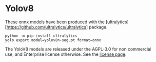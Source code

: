 # Yolov8

These onnx models have been produced with the [ultralytics][https://github.com/ultralytics/ultralytics] package.

```
python -m pip install ultralytics
yolo export model=yolov8n-seg.pt format=onnx
```

The YoloV8 models are released under the AGPL-3.0 for non commercial use, and Enterprise license otherwise. See the [license page](https://docs.ultralytics.com/?h=license#yolo-licenses-how-is-ultralytics-yolo-licensed).
